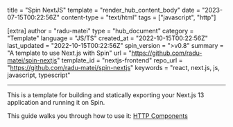 title = "Spin NextJS"
template = "render_hub_content_body"
date = "2023-07-15T00:22:56Z"
content-type = "text/html"
tags = ["javascript", "http"]

[extra]
author = "radu-matei"
type = "hub_document"
category = "Template"
language = "JS/TS"
created_at = "2022-10-15T00:22:56Z"
last_updated = "2022-10-15T00:22:56Z"
spin_version = ">v0.8"
summary =  "A template to use Next.js with Spin"
url = "https://github.com/radu-matei/spin-nextjs"
template_id = "nextjs-frontend"
repo_url = "https://github.com/radu-matei/spin-nextjs"
keywords = "react, next.js, js, javascript, typescript"

---

This is a template for building and statically exporting your Next.js 13 application and running it on Spin.

This guide walks you through how to use it: [HTTP Components](https://spinframework.dev/javascript-components#http-components)